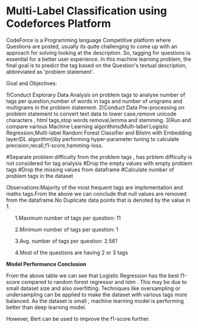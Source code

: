 # Multi-Label Classification using Codeforces Platform 

CodeForce is a Programming language Competitive platform where Questions are posted, usually its quite challenging to come up with an approach for solving looking at the description. So, tagging for questions is essential for a better user experience. In this machine learning problem, the final goal is to predict the tag based on the Question's textual description, abbreviated as 'problem statement'.

Goal and Objectives:

1)Conduct Explorary Data Analysis on problem tags to analyse number of tags per question,number of words in tags and number of unigrams and multigrams in the problem statement.
2)Conduct Data Pre-processing on problem statement to convert text data to lower case,remove unicode characters , html tags,stop words removal,lemma and stemming.
3)Run and compare various Machine Learning algorithms(Multi-label Logistic Regression,Multi-label Random Forest Classifier and Bilstm with Embedding layer(DL algorithm))by performing hyper-parameter tuning to calculate precision,recall,f1-score,hamming-loss.

#Separate problem difficulty from the problem tags , has prblem difficulty is not considered for tag analysis
#Drop the empty values with empty  problem tags
#Drop the missing values from dataframe
#Calculate number of problem tags in the dataset

Observations:Majority of the most frequent tags are implementation and maths tags.From the above we can conclude that null values are removed from the dataframe.No Duplicate data points that is denoted by the value in 1.
<ul>1.Maximum number of tags per question: 11 </ul>
<ul>2.Minimum number of tags per question: 1 </ul>
<ul>3.Avg. number of tags per question: 2.561 </ul>
<ul>4.Most of the questions are having 2 or 3 tags </ul>


**Model Performance Conclusion**

From the above table we can see that Logistic Regression has the best f1-score compared to random forest regressor and lstm . This may be due to small dataset size and also overfitting. Techniques like oversampling or undersampling can be applied to make the dataset with various tags more balanced. As the dataset is small , machine learning model is performing better than deep learning model. 

However, Bert can be used to improve the f1-score further.


